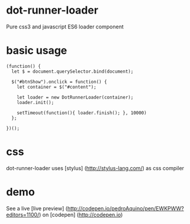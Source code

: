 # dot-runner-loader
Pure css3 and javascript ES6 loader component

# basic usage
```
(function() {
  let $ = document.querySelector.bind(document);

  $("#btnShow").onclick = function() {
    let container = $("#content");

    let loader = new DotRunnerLoader(container);
    loader.init();

    setTimeout(function(){ loader.finish(); }, 10000)
  };

})();
```

# css
dot-runner-loader uses [stylus] (http://stylus-lang.com/) as css compiler

# demo
See a live [live preview] (http://codepen.io/pedroAquino/pen/EWKPWW?editors=1100/) on [codepen] (http://codepen.io)
